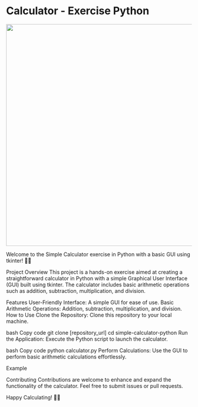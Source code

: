 <h1>Calculator - Exercise Python</h1>
<img src="[https://media.giphy.com/media/xT1R9O1VqHxEMqmM7u/giphy.gif" width="600">


Welcome to the Simple Calculator exercise in Python with a basic GUI using tkinter! 🐍🧮

Project Overview
This project is a hands-on exercise aimed at creating a straightforward calculator in Python with a simple Graphical User Interface (GUI) built using tkinter. The calculator includes basic arithmetic operations such as addition, subtraction, multiplication, and division.

Features
User-Friendly Interface: A simple GUI for ease of use.
Basic Arithmetic Operations: Addition, subtraction, multiplication, and division.
How to Use
Clone the Repository: Clone this repository to your local machine.

bash
Copy code
git clone [repository_url]
cd simple-calculator-python
Run the Application: Execute the Python script to launch the calculator.

bash
Copy code
python calculator.py
Perform Calculations: Use the GUI to perform basic arithmetic calculations effortlessly.

Example

Contributing
Contributions are welcome to enhance and expand the functionality of the calculator. Feel free to submit issues or pull requests.

Happy Calculating! 🎉🔢
